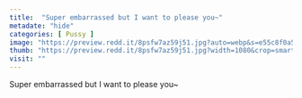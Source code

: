```yaml
---
title:  "Super embarrassed but I want to please you~"
metadate: "hide"
categories: [ Pussy ]
image: "https://preview.redd.it/8psfw7az59j51.jpg?auto=webp&s=e55c8f0a502678231c61e9b90b1bfd510c594fc3"
thumb: "https://preview.redd.it/8psfw7az59j51.jpg?width=1080&crop=smart&auto=webp&s=4bb00008b35101749fb644bdaed09498764a2d33"
visit: ""
---
```

Super embarrassed but I want to please you~
